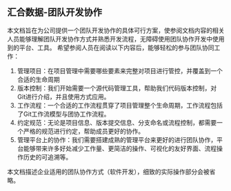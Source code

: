 ## 汇合数据-团队开发协作

本文档旨在为公司提供一个团队开发协作的具体可行方案，使参阅文档内容的相关人员能够理解团队开发协作方式并熟悉开发流程，无障碍使用团队协作开发中使用到的平台、工具。
希望参阅人员在阅读以下内容后，能够轻松的参与团队协同工作：

 1. 管理项目：在项目管理中需要哪些要素来完整对项目进行管控，并覆盖到一个合适的生命周期
 2. 版本控制：我们开始需要一个源代码管理工具，帮助我们代码版本控制，对Git进行介绍，并且使用方式应用。
 3. 工作流程：一个合适的工作流程贯穿了项目管理整个生命周期，工作流程包括了Git工作流模型与团协工作流程。 
 4. 约定规范：无论是项目信息、版本提交信息、分支命名或流程控制，都需要一个严格的规范进行约定，帮助成员更好的协作。
 5. 管理平台上的协作：我们需要搭建成熟的管理平台来更好的进行团队协作，平台能够带来许多好处减少工作量、更简洁的操作、可视化的友好界面、流程操作历史的可追溯等。
 
本文档描述企业适用的团队协作方式（软件开发），细致的实际操作部分会被省略。
